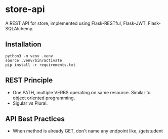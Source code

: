 # store-api

A REST API for store, implemented using Flask-RESTful, Flask-JWT, Flask-SQLAlchemy. 


## Installation

```
python3 -m venv .venv
source .venv/bin/activate
pip install -r requirements.txt
```

## REST Principle

 * One PATH, multiple VERBS operating on same resource. Similar to object oriented programming.
 * Sigular vs Plural.

## API Best Practices

 * When method is already GET, don't name any endpoint like, /getstudent

